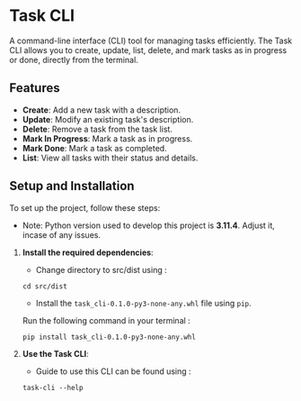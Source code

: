 
# Task CLI

A command-line interface (CLI) tool for managing tasks efficiently. The Task CLI allows you to create, update, list, delete, and mark tasks as in progress or done, directly from the terminal.

## Features

- **Create**: Add a new task with a description.
- **Update**: Modify an existing task's description.
- **Delete**: Remove a task from the task list.
- **Mark In Progress**: Mark a task as in progress.
- **Mark Done**: Mark a task as completed.
- **List**: View all tasks with their status and details.

## Setup and Installation

To set up the project, follow these steps:

- Note: Python version used to develop this project is **3.11.4**. Adjust it, incase of any issues.

1. **Install the required dependencies**:
   - Change directory to src/dist using : 


   ```
   cd src/dist
   ```
   - Install the `task_cli-0.1.0-py3-none-any.whl` file using `pip`.

   Run the following command in your terminal :

   ```
   pip install task_cli-0.1.0-py3-none-any.whl
   ```

2. **Use the Task CLI**:
    - Guide to use this CLI can be found using :

    
    ```
    task-cli --help
    ```

